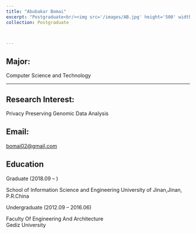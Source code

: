 ```yaml
---
title: "Abubakar Bomai"
excerpt: "Postgraduate<br/><img src='/images/AB.jpg' height='500' width='300'>"
collection: Postgraduate



---
```

Major:   
---
Computer Science and Technology   

---
Research Interest:
---
Privacy Preserving Genomic Data Analysis

Email:            
---
bomai02@gmail.com



Education
----
Graduate (2018.09 –  ) 

School of Information Science and Engineering 
University of Jinan,Jinan, P.R.China 

Undergraduate (2012.09 – 2016.06) 

Faculty Of Engineering And Architecture  
Gediz University 



